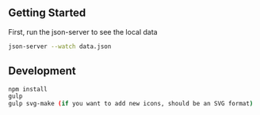## Getting Started

First, run the json-server to see the local data

```bash
json-server --watch data.json

```

## Development

```bash
npm install
gulp
gulp svg-make (if you want to add new icons, should be an SVG format)

```
